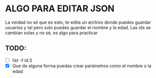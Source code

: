 # ALGO PARA EDITAR JSON

La verdad no sé que es esto, te edita un archivo donde puedes guardar usuarios y tal pero solo puedes guardar el nombre y la edad. Las ids se cambian solas y no sé, es algo para practicar

## TODO:
- [ ] list -f id:3 
- [X] Que de alguna forma puedas crear parámetros como el nombre o la edad 
